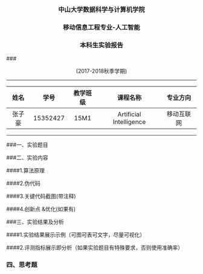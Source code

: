 ### <center>中山大学数据科学与计算机学院</center>

### <center>移动信息工程专业-人工智能</center>

### <center>本科生实验报告</center>

###<center>(2017-2018秋季学期)</center>

-------

|  姓名  |    学号    | 教学班级 |          课程名称           | 专业方向  |
| :--: | :------: | :--: | :---------------------: | :---: |
| 张子豪  | 15352427 | 15M1 | Artificial Intelligence | 移动互联网 |

-----


###一、实验题目



###二、实验内容

####1.算法原理



####2.伪代码



####3.关键代码截图(带注释)



####4.创新点 &优化(如果有)



###三、实验结果及分析

####1.实验结果展示示例（可图可表可文字，尽量可视化）



####2.评测指标展示即分析（如果实验题目有特殊要求，否则使用准确率）



### 四、思考题

